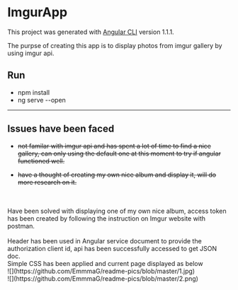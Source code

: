 # ImgurApp

This project was generated with [Angular CLI](https://github.com/angular/angular-cli) version 1.1.1.

The purpse of creating this app is to display photos from imgur gallery by using imgur api.

## Run
* npm install 
* ng serve --open


<hr />

## Issues have been faced

* ~~not familar with imgur api and has spent a lot of time to find a nice gallery,  can only using the default one at this moment to try if angular functioned well.~~

* ~~have a thought of creating my own nice album and display it, will do more research on it.~~
<br />
<br />
Have been solved with displaying one of my own nice album, access token has been created by following the instruction on Imgur website with postman.
<br />
<br />
Header has been used in Angular service document to provide the authorization client id, api has been successfully accessed to get JSON doc.

<br />
Simple CSS has been applied and current page displayed as below
<br />
![](https://github.com/EmmmaG/readme-pics/blob/master/1.jpg)
<br />
![](https://github.com/EmmmaG/readme-pics/blob/master/2.png)
